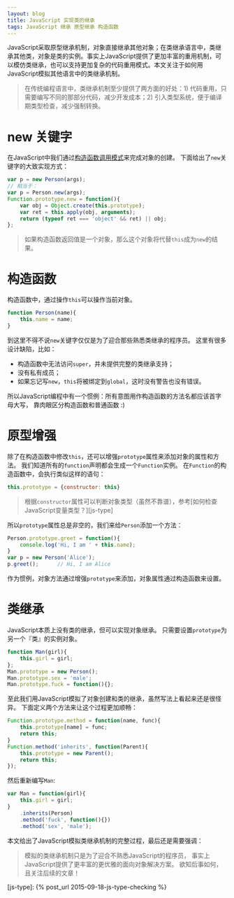 ```yaml
---
layout: blog
title: JavaScript 实现类的继承
tags: JavaScript 继承 原型继承 构造函数
---
```


JavaScript采取原型继承机制，对象直接继承其他对象；在类继承语言中，类继承其他类，对象是类的实例。事实上JavaScript提供了更加丰富的重用机制，可以模仿类继承，也可以支持更加复杂的代码重用模式。本文关注于如何用JavaScript模拟其他语言中的类继承机制。

> 在传统编程语言中，类继承机制至少提供了两方面的好处：1) 代码重用，只需要编写不同的那部分代码，减少开发成本；2) 引入类型系统，便于编译期类型检查，减少强制转换。

<!--more-->

# new 关键字

在JavaScript中我们通过[构造函数调用模式][func-inv]来完成对象的创建。
下面给出了`new`关键字的大致实现方式：

```javascript
var p = new Person(args);
// 相当于：
var p = Person.new(args);
Function.prototype.new = function(){
    var obj = Object.create(this.prototype);
    var ret = this.apply(obj, arguments);
    return (typeof ret === 'object' && ret) || obj;
};
```

> 如果构造函数返回值是一个对象，那么这个对象将代替`this`成为`new`的结果。

# 构造函数

构造函数中，通过操作`this`可以操作当前对象。

```javascript
function Person(name){
    this.name = name;
}
```

到这里不得不说`new`关键字仅仅是为了迎合那些熟悉类继承的程序员。
这里有很多设计缺陷，比如：

* 构造函数中无法访问`super`，并未提供完整的类继承支持；
* 没有私有成员；
* 如果忘记写`new`，`this`将被绑定到`global`，这时没有警告也没有错误。

所以JavaScript编程中有一个惯例：所有意图用作构造函数的方法名都应该首字母大写，
靠肉眼区分构造函数和普通函数 :)

# 原型增强

除了在构造函数中修改`this`，还可以增强`prototype`属性来添加对象的属性和方法。
我们知道所有的`function`声明都会生成一个`Function`实例。
在`Function`的构造函数中，会执行类似这样的语句：

```javascript
this.prototype = {constructor: this}
```

> 根据`constructor`属性可以判断对象类型（虽然不靠谱），参考[如何检查JavaScript变量类型？][js-type]

所以`prototype`属性总是非空的，我们来给`Person`添加一个方法：

```javascript
Person.prototype.greet = function(){
    console.log('Hi, I am ' + this.name);
}
var p = new Person('Alice');
p.greet();      // Hi, I am Alice
```

作为惯例，对象方法通过增强`prototype`来添加，对象属性通过构造函数来设置。

# 类继承

JavaScript本质上没有类的继承，但可以实现对象继承。
只需要设置`prototype`为另一个『类』的实例对象。

```javascript
function Man(girl){
    this.girl = girl;
};
Man.prototype = new Person();
Man.prototype.sex = 'male';
Man.prototype.fuck = function(){};
```

至此我们用JavaScript模拟了对象创建和类的继承，虽然写法上看起来还是很怪异。
下面定义两个方法来让这个过程更加顺畅：

```javascript
Function.prototype.method = function(name, func){
    this.prototype[name] = func;
    return this;
}
Function.method('inherits', function(Parent){
    this.prototype = new Parent();
    return this;
});
```

然后重新编写`Man`:

```javascript
var Man = function(girl){
    this.girl = girl;
}
    .inherits(Person)
    .method('fuck', function(){})
    .method('sex', 'male');
```

本文给出了JavaScript模拟类继承机制的完整过程，最后还是需要强调：

> 模拟的类继承机制只是为了迎合不熟悉JavaScript的程序员，
> 事实上JavaScript提供了更丰富的更优雅的面向对象解决方案。
> 欲知后事如何，且关注后续的文章！

[func-inv]: /2016/02/03/js-function-invocation.html
[js-type]: {% post_url 2015-09-18-js-type-checking %}
